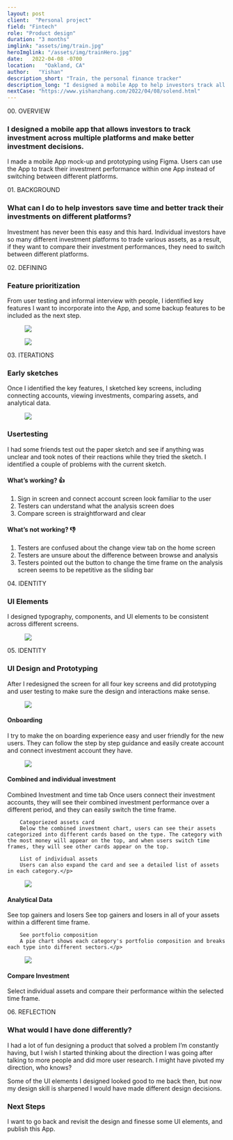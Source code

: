 ```yaml
---
layout: post
client:  "Personal project"
field: "Fintech"
role: "Product design"
duration: "3 months"
imglink: "assets/img/train.jpg"
heroImglink: "/assets/img/trainHero.jpg"
date:   2022-04-08 -0700
location:   "Oakland, CA"
author:   "Yishan"
description_short: "Train, the personal finance tracker"
description_long: "I designed a mobile App to help investors track all of their investment performance in one App."
nextCase: "https://www.yishanzhang.com/2022/04/08/solend.html"
---
```



<div class="side-title"> 00.  OVERVIEW </div>

### I designed a mobile app that allows investors to track investment across multiple platforms and make better investment decisions. 

I made a mobile App mock-up and prototyping using Figma. Users can use the App to track their investment performance within one App instead of switching between different platforms.

<div class="side-title"> 01.  BACKGROUND </div>

### What can I do to help investors save time and better track their investments on different platforms?

Investment has never been this easy and this hard. Individual investors have so many different investment platforms to trade various assets, as a result, if they want to compare their investment performances, they need to switch between different platforms.

<div class="side-title"> 02.  DEFINING </div>

### Feature prioritization

From user testing and informal interview with people, I identified key features I want to incorporate into the App, and some backup features to be included as the next step.

<figure>
    <img src="/assets/img/trainCase01.jpg" class="small-case-image switcher-image-desktop">
</figure>
<figure>
    <img src="/assets/img/trainCase01-mobile.jpg" class="small-case-image switcher-image-mobile">
</figure>

<div class="side-title"> 03.  ITERATIONS </div>

### Early sketches

Once I identified the key features, I sketched key screens,  including connecting accounts, viewing investments, comparing assets, and analytical data. 

<figure>
    <img src="/assets/img/trainCase02.jpg" class="small-case-image">
</figure>

### Usertesting

I had some friends test out the paper sketch and see if anything was unclear and took notes of their reactions while they tried the sketch. I identified a couple of problems with the current sketch.


#### What’s working? 👍 
01. Sign in screen and connect account screen look familiar to the user
02. Testers can understand what the analysis screen does
03. Compare screen is straightforward and clear

#### What’s not working? 👎
01. Testers are confused about the change view tab on the home screen
02. Testers are unsure about the difference between browse and analysis
03. Testers pointed out the button to change the time frame on the analysis screen seems to be repetitive as the sliding bar

<div class="side-title"> 04.  IDENTITY </div>

### UI Elements

I designed typography, components, and UI elements to be consistent across different screens. 

<figure>
    <img src="/assets/img/trainCase03.jpg" class="small-case-image">
</figure>

<div class="side-title"> 05.  IDENTITY </div>

### UI Design and Prototyping

After I redesigned the screen for all four key screens and did prototyping and user testing to make sure the design and interactions make sense.


<div class="mobile-video">
  <figure>
      <img src="/assets/img/trainCase04.png">
  </figure>
  <div class="mobile-video-description">
      <h4>Onboarding</h4>
      <p>I try to make the on boarding experience easy and user friendly for the new users. They can follow the step by step guidance and easily create account and connect investment account they have.</p>
  </div>
</div>

<div class="mobile-video">
  <figure>
      <img src="/assets/img/trainCase05.png">
  </figure>
  <div class="mobile-video-description">
      <h4>Combined and individual investment</h4>
      <p>Combined Investment and time tab
        Once users connect their investment accounts, they will see their combined investment performance over a different period, and they can easily switch the time frame.
        
        Categoriezed assets card
        Below the combined investment chart, users can see their assets categorized into different cards based on the type. The category with the most money will appear on the top, and when users switch time frames, they will see other cards appear on the top.
        
        List of individual assets
        Users can also expand the card and see a detailed list of assets in each category.</p>
  </div>
</div>

<div class="mobile-video">
  <figure>
      <img src="/assets/img/trainCase06.png">
  </figure>
  <div class="mobile-video-description">
      <h4>Analytical Data</h4>
      <p>See top gainers and losers
        See top gainers and losers in all of your assets within a different time frame.
        
        See portfolio composition
        A pie chart shows each category's portfolio composition and breaks each type into different sectors.</p>
  </div>
</div>

<div class="mobile-video">
  <figure>
      <img src="/assets/img/trainCase06.png">
  </figure>
  <div class="mobile-video-description">
      <h4>Compare Investment</h4>
      <p>Select individual assets and compare their performance within the selected time frame.</p>
  </div>
</div>


<div class="side-title"> 06.  REFLECTION </div>

### What would I have done differently?

I had a lot of fun designing a product that solved a problem I’m constantly having, but I wish I started thinking about the direction I was going after talking to more people and did more user research.  I might have pivoted my direction, who knows?

Some of the UI elements I designed looked good to me back then, but now my design skill is sharpened I would have made different design decisions.

### Next Steps

I want to go back and revisit the design and finesse some UI elements, and publish this App.